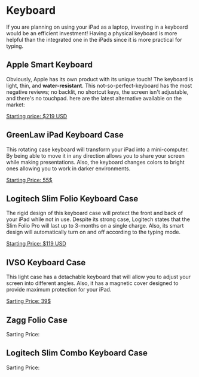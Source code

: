 
# Keyboard

If you are planning on using your iPad as a laptop, investing in a keyboard would be an efficient investment! Having a physical keyboard is more helpful than the integrated one in the iPads since it is more practical for typing.

## Apple Smart Keyboard

Obviously, Apple has its own product with its unique touch! The keyboard is light, thin, and **water-resistant**. This not-so-perfect-keyboard has the most negative reviews; no backlit, no shortcut keys, the screen isn't adjustable, and there's no touchpad. here are the latest alternative available on the market:

[Starting price: $219 USD](https://www.apple.com/ca/fr/smart-keyboard/)
## GreenLaw iPad Keyboard Case

This rotating case keyboard will transform your iPad into a mini-computer. By being able to move it in any direction allows you to share your screen while making presentations. Also, the keyboard changes colors to bright ones allowing you to work in darker environments.

[Starting Price: 55$](https://www.amazon.com/Keyboard-Compatible-Backlit-Wireless-Greenlaw-Rosegold/dp/B07585ZCFN)

## Logitech Slim Folio Keyboard Case

The rigid design of this keyboard case will protect the front and back of your iPad while not in use. Despite its strong case, Logitech states that the Slim Folio Pro will last up to 3-months on a single charge. Also, its smart design will automatically turn on and off according to the typing mode.

[Starting Price: $119 USD](https://www.logitech.com/en-ca/product/slim-folio-ipad-keyboard-case)

## IVSO Keyboard Case

This light case has a detachable keyboard that will allow you to adjust your screen into different angles. Also, it has a magnetic cover designed to provide maximum protection for your iPad.

[Sarting Price: 39$](https://www.amazon.com/IVSO-Keyboard-Wireless-Charging-Enabled/dp/B07BDJRLGB)

## Zagg Folio Case

Sarting Price: 

## Logitech Slim Combo Keyboard Case

Sarting Price: 
